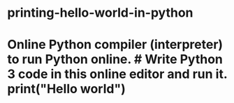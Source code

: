 # printing-hello-world-in-python
# Online Python compiler (interpreter) to run Python online. # Write Python 3 code in this online editor and run it. print("Hello world")
